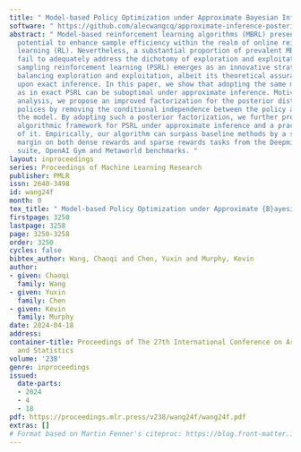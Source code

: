 ```yaml
---
title: " Model-based Policy Optimization under Approximate Bayesian Inference "
software: " https://github.com/alecwangcq/approximate-inference-posterior-sampling "
abstract: " Model-based reinforcement learning algorithms (MBRL) present an exceptional
  potential to enhance sample efficiency within the realm of online reinforcement
  learning (RL). Nevertheless, a substantial proportion of prevalent MBRL algorithms
  fail to adequately address the dichotomy of exploration and exploitation. Posterior
  sampling reinforcement learning (PSRL) emerges as an innovative strategy adept at
  balancing exploration and exploitation, albeit its theoretical assurances are contingent
  upon exact inference. In this paper, we show that adopting the same methodology
  as in exact PSRL can be suboptimal under approximate inference. Motivated by the
  analysis, we propose an improved factorization for the posterior distribution of
  polices by removing the conditional independence between the policy and data given
  the model. By adopting such a posterior factorization, we further propose a general
  algorithmic framework for PSRL under approximate inference and a practical instantiation
  of it. Empirically, our algorithm can surpass baseline methods by a significant
  margin on both dense rewards and sparse rewards tasks from the Deepmind control
  suite, OpenAI Gym and Metaworld benchmarks. "
layout: inproceedings
series: Proceedings of Machine Learning Research
publisher: PMLR
issn: 2640-3498
id: wang24f
month: 0
tex_title: " Model-based Policy Optimization under Approximate {B}ayesian Inference "
firstpage: 3250
lastpage: 3258
page: 3250-3258
order: 3250
cycles: false
bibtex_author: Wang, Chaoqi and Chen, Yuxin and Murphy, Kevin
author:
- given: Chaoqi
  family: Wang
- given: Yuxin
  family: Chen
- given: Kevin
  family: Murphy
date: 2024-04-18
address:
container-title: Proceedings of The 27th International Conference on Artificial Intelligence
  and Statistics
volume: '238'
genre: inproceedings
issued:
  date-parts:
  - 2024
  - 4
  - 18
pdf: https://proceedings.mlr.press/v238/wang24f/wang24f.pdf
extras: []
# Format based on Martin Fenner's citeproc: https://blog.front-matter.io/posts/citeproc-yaml-for-bibliographies/
---
```

